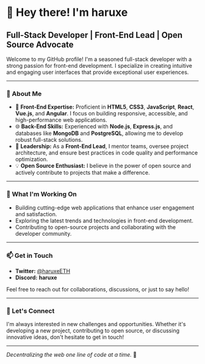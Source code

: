# 🎨 Hey there! I'm **haruxe**

## Full-Stack Developer | Front-End Lead | Open Source Advocate

Welcome to my GitHub profile! I'm a seasoned full-stack developer with a strong passion for front-end development. I specialize in creating intuitive and engaging user interfaces that provide exceptional user experiences.

---

### 🌟 About Me

- 🔭 **Front-End Expertise:** Proficient in **HTML5**, **CSS3**, **JavaScript**, **React**, **Vue.js**, and **Angular**. I focus on building responsive, accessible, and high-performance web applications.
- 🌐 **Back-End Skills:** Experienced with **Node.js**, **Express.js**, and databases like **MongoDB** and **PostgreSQL**, allowing me to develop robust full-stack solutions.
- 👥 **Leadership:** As a **Front-End Lead**, I mentor teams, oversee project architecture, and ensure best practices in code quality and performance optimization.
- 💡 **Open Source Enthusiast:** I believe in the power of open source and actively contribute to projects that make a difference.

---

### 🚀 What I'm Working On

- Building cutting-edge web applications that enhance user engagement and satisfaction.
- Exploring the latest trends and technologies in front-end development.
- Contributing to open-source projects and collaborating with the developer community.

---

### 📫 Get in Touch

- **Twitter:** [@haruxeETH](https://twitter.com/haruxeETH)
- **Discord:** **haruxe**

Feel free to reach out for collaborations, discussions, or just to say hello!

---

### 🌱 Let's Connect

I'm always interested in new challenges and opportunities. Whether it's developing a new project, contributing to open source, or discussing innovative ideas, don't hesitate to get in touch!

---

*Decentralizing the web one line of code at a time.* 💫
